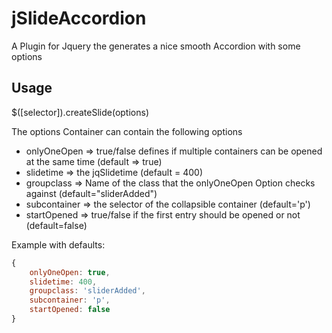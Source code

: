 # jSlideAccordion
A Plugin for Jquery the generates a nice smooth Accordion with some options

## Usage

$([selector]).createSlide(options)

The options Container can contain the following options
 * onlyOneOpen => true/false defines if multiple containers can be opened at the same time (default => true)
 * slidetime => the jqSlidetime (default = 400)
 * groupclass => Name of the class that the onlyOneOpen Option checks against (default="sliderAdded")
 * subcontainer => the selector of the collapsible container (default='p')
 * startOpened => true/false if the first entry should be opened or not (default=false)
 
 Example with defaults:
 ```javascript
 {
     onlyOneOpen: true, 
     slidetime: 400, 
     groupclass: 'sliderAdded', 
     subcontainer: 'p',  
     startOpened: false
 }
```
